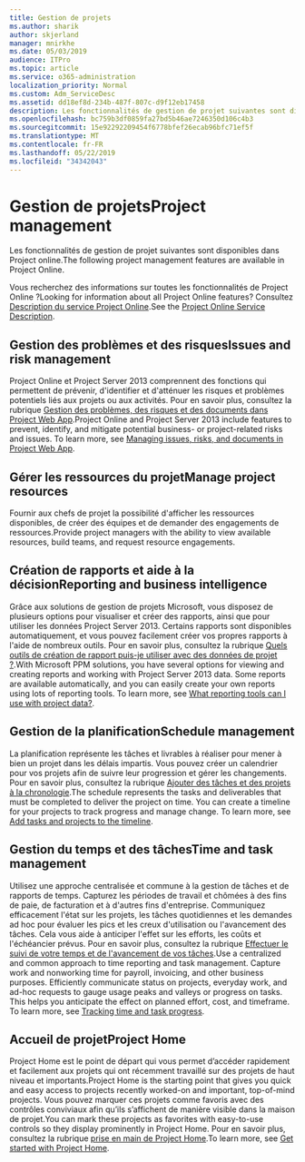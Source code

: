 ```yaml
---
title: Gestion de projets
ms.author: sharik
author: skjerland
manager: mnirkhe
ms.date: 05/03/2019
audience: ITPro
ms.topic: article
ms.service: o365-administration
localization_priority: Normal
ms.custom: Adm_ServiceDesc
ms.assetid: dd18ef8d-234b-487f-807c-d9f12eb17458
description: Les fonctionnalités de gestion de projet suivantes sont disponibles dans Project online.
ms.openlocfilehash: bc759b3df0859fa27bd5b46ae7246350d106c4b3
ms.sourcegitcommit: 15e92292209454f6778bfef26ecab96bfc71ef5f
ms.translationtype: MT
ms.contentlocale: fr-FR
ms.lasthandoff: 05/22/2019
ms.locfileid: "34342043"
---
```

# <a name="project-management"></a><span data-ttu-id="dd205-103">Gestion de projets</span><span class="sxs-lookup"><span data-stu-id="dd205-103">Project management</span></span>

<span data-ttu-id="dd205-104">Les fonctionnalités de gestion de projet suivantes sont disponibles dans Project online.</span><span class="sxs-lookup"><span data-stu-id="dd205-104">The following project management features are available in Project Online.</span></span>
  
<span data-ttu-id="dd205-105">Vous recherchez des informations sur toutes les fonctionnalités de Project Online ?</span><span class="sxs-lookup"><span data-stu-id="dd205-105">Looking for information about all Project Online features?</span></span> <span data-ttu-id="dd205-106">Consultez [Description du service Project Online](project-online-service-description.md).</span><span class="sxs-lookup"><span data-stu-id="dd205-106">See the [Project Online Service Description](project-online-service-description.md).</span></span>
  
## <a name="issues-and-risk-management"></a><span data-ttu-id="dd205-107">Gestion des problèmes et des risques</span><span class="sxs-lookup"><span data-stu-id="dd205-107">Issues and risk management</span></span>
<span data-ttu-id="dd205-108"><a name="bkmk_IssuesRiskManagement"> </a></span><span class="sxs-lookup"><span data-stu-id="dd205-108"></span></span>

<span data-ttu-id="dd205-p102">Project Online et Project Server 2013 comprennent des fonctions qui permettent de prévenir, d'identifier et d'atténuer les risques et problèmes potentiels liés aux projets ou aux activités. Pour en savoir plus, consultez la rubrique [Gestion des problèmes, des risques et des documents dans Project Web App](https://go.microsoft.com/fwlink/?LinkId=402634).</span><span class="sxs-lookup"><span data-stu-id="dd205-p102">Project Online and Project Server 2013 include features to prevent, identify, and mitigate potential business- or project-related risks and issues. To learn more, see [Managing issues, risks, and documents in Project Web App](https://go.microsoft.com/fwlink/?LinkId=402634).</span></span>
  
## <a name="manage-project-resources"></a><span data-ttu-id="dd205-111">Gérer les ressources du projet</span><span class="sxs-lookup"><span data-stu-id="dd205-111">Manage project resources</span></span>
<span data-ttu-id="dd205-112"><a name="bkmk_ManageProjectResources"> </a></span><span class="sxs-lookup"><span data-stu-id="dd205-112"></span></span>

<span data-ttu-id="dd205-113">Fournir aux chefs de projet la possibilité d'afficher les ressources disponibles, de créer des équipes et de demander des engagements de ressources.</span><span class="sxs-lookup"><span data-stu-id="dd205-113">Provide project managers with the ability to view available resources, build teams, and request resource engagements.</span></span>
  
## <a name="reporting-and-business-intelligence"></a><span data-ttu-id="dd205-114">Création de rapports et aide à la décision</span><span class="sxs-lookup"><span data-stu-id="dd205-114">Reporting and business intelligence</span></span>
<span data-ttu-id="dd205-115"><a name="bkmk_ReportingBusinessIntelligence"> </a></span><span class="sxs-lookup"><span data-stu-id="dd205-115"></span></span>

<span data-ttu-id="dd205-p103">Grâce aux solutions de gestion de projets Microsoft, vous disposez de plusieurs options pour visualiser et créer des rapports, ainsi que pour utiliser les données Project Server 2013. Certains rapports sont disponibles automatiquement, et vous pouvez facilement créer vos propres rapports à l'aide de nombreux outils. Pour en savoir plus, consultez la rubrique [Quels outils de création de rapport puis-je utiliser avec des données de projet ?](https://go.microsoft.com/fwlink/?LinkId=402642).</span><span class="sxs-lookup"><span data-stu-id="dd205-p103">With Microsoft PPM solutions, you have several options for viewing and creating reports and working with Project Server 2013 data. Some reports are available automatically, and you can easily create your own reports using lots of reporting tools. To learn more, see [What reporting tools can I use with project data?](https://go.microsoft.com/fwlink/?LinkId=402642).</span></span>
  
## <a name="schedule-management"></a><span data-ttu-id="dd205-119">Gestion de la planification</span><span class="sxs-lookup"><span data-stu-id="dd205-119">Schedule management</span></span>
<span data-ttu-id="dd205-120"><a name="bkmk_ScheduleManagement"> </a></span><span class="sxs-lookup"><span data-stu-id="dd205-120"></span></span>

<span data-ttu-id="dd205-p104">La planification représente les tâches et livrables à réaliser pour mener à bien un projet dans les délais impartis. Vous pouvez créer un calendrier pour vos projets afin de suivre leur progression et gérer les changements. Pour en savoir plus, consultez la rubrique [Ajouter des tâches et des projets à la chronologie](https://go.microsoft.com/fwlink/?LinkID=402655).</span><span class="sxs-lookup"><span data-stu-id="dd205-p104">The schedule represents the tasks and deliverables that must be completed to deliver the project on time. You can create a timeline for your projects to track progress and manage change. To learn more, see [Add tasks and projects to the timeline](https://go.microsoft.com/fwlink/?LinkID=402655).</span></span>
  
## <a name="time-and-task-management"></a><span data-ttu-id="dd205-124">Gestion du temps et des tâches</span><span class="sxs-lookup"><span data-stu-id="dd205-124">Time and task management</span></span>
<span data-ttu-id="dd205-125"><a name="bkmk_TimeTaskManagement"> </a></span><span class="sxs-lookup"><span data-stu-id="dd205-125"></span></span>

<span data-ttu-id="dd205-p105">Utilisez une approche centralisée et commune à la gestion de tâches et de rapports de temps. Capturez les périodes de travail et chômées à des fins de paie, de facturation et à d'autres fins d'entreprise. Communiquez efficacement l'état sur les projets, les tâches quotidiennes et les demandes ad hoc pour évaluer les pics et les creux d'utilisation ou l'avancement des tâches. Cela vous aide à anticiper l'effet sur les efforts, les coûts et l'échéancier prévus. Pour en savoir plus, consultez la rubrique [Effectuer le suivi de votre temps et de l'avancement de vos tâches](https://go.microsoft.com/fwlink/p/?LinkId=271321).</span><span class="sxs-lookup"><span data-stu-id="dd205-p105">Use a centralized and common approach to time reporting and task management. Capture work and nonworking time for payroll, invoicing, and other business purposes. Efficiently communicate status on projects, everyday work, and ad-hoc requests to gauge usage peaks and valleys or progress on tasks. This helps you anticipate the effect on planned effort, cost, and timeframe. To learn more, see [Tracking time and task progress](https://go.microsoft.com/fwlink/p/?LinkId=271321).</span></span>

## <a name="project-home"></a><span data-ttu-id="dd205-131">Accueil de projet</span><span class="sxs-lookup"><span data-stu-id="dd205-131">Project Home</span></span>
<span data-ttu-id="dd205-132">Project Home est le point de départ qui vous permet d’accéder rapidement et facilement aux projets qui ont récemment travaillé sur des projets de haut niveau et importants.</span><span class="sxs-lookup"><span data-stu-id="dd205-132">Project Home is the starting point that gives you quick and easy access to projects recently worked-on and important, top-of-mind projects.</span></span> <span data-ttu-id="dd205-133">Vous pouvez marquer ces projets comme favoris avec des contrôles conviviaux afin qu’ils s’affichent de manière visible dans la maison de projet.</span><span class="sxs-lookup"><span data-stu-id="dd205-133">You can mark these projects as favorites with easy-to-use controls so they display prominently in Project Home.</span></span> <span data-ttu-id="dd205-134">Pour en savoir plus, consultez la rubrique [prise en main de Project Home](https://support.office.com/article/get-started-with-project-home-a3b38418-35e7-4df4-8e4a-ba6a4fa0562a?ui=en-US&rs=en-US&ad=US).</span><span class="sxs-lookup"><span data-stu-id="dd205-134">To learn more, see [Get started with Project Home](https://support.office.com/article/get-started-with-project-home-a3b38418-35e7-4df4-8e4a-ba6a4fa0562a?ui=en-US&rs=en-US&ad=US).</span></span>

